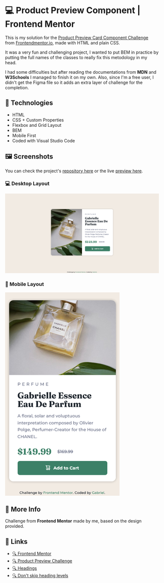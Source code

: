 # 💻 Product Preview Component | Frontend Mentor

This is my solution for the [Product Preview Card Component Challenge](https://www.frontendmentor.io/challenges/product-preview-card-component-GO7UmttRfa) from [Frontendmentor.io](https://www.frontendmentor.io/home), made with HTML and plain CSS.

It was a very fun and challenging project, I wanted to put BEM in practice by putting the full names of the classes to really fix this metodology in my head.

I had some difficulties but after reading the documentations from **MDN** and **W3Schools** I managed to finish it on my own. Also, since I'm a free user, I didn't get the Figma file so it adds an extra layer of challenge for the completion.

## 🔨 Technologies

* HTML
* CSS + Custom Properties
* Flexbox and Grid Layout
* BEM
* Mobile First
* Coded with Visual Studio Code

## 🖼️ Screenshots

You can check the project's [repository here](https://github.com/GracilianoOG/fementor-product-card) or the live [preview here](https://gracilianoog.github.io/fementor-product-card/).

### 💻 Desktop Layout

![Desktop Layout](./screenshots/preview-desktop.png)

### 📱 Mobile Layout

![Mobile Layout](./screenshots/preview-mobile.png)

## 📌 More Info

Challenge from **Frontend Mentor** made by me, based on the design provided.

## 🔗 Links

* [🔍 Frontend Mentor](https://www.frontendmentor.io/home)
* [🔍 Product Preview Challenge](https://www.frontendmentor.io/challenges/product-preview-card-component-GO7UmttRfa)
* [🔍 Headings](https://www.frontendmentor.io/challenges/product-preview-card-component-GO7UmttRfa)
* [🔍 Don't skip heading levels](https://dequeuniversity.com/rules/axe/4.3/heading-order?application=axeAPI)